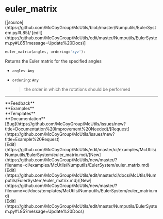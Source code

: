 # <a id="McUtils.Numputils.EulerSystem.euler_matrix">euler_matrix</a>
<div class="docs-source-link" markdown="1">
[[source](https://github.com/McCoyGroup/McUtils/blob/master/Numputils/EulerSystem.py#L85)/
[edit](https://github.com/McCoyGroup/McUtils/edit/master/Numputils/EulerSystem.py#L85?message=Update%20Docs)]
</div>

```python
euler_matrix(angles, ordering='xyz'): 
```
Returns the Euler matrix for the specified angles
  - `angles`: `Any`
    > 
  - `ordering`: `Any`
    > the order in which the rotations should be performed











---


<div markdown="1" class="text-secondary">
<div class="container">
  <div class="row">
   <div class="col" markdown="1">
**Feedback**   
</div>
   <div class="col" markdown="1">
**Examples**   
</div>
   <div class="col" markdown="1">
**Templates**   
</div>
   <div class="col" markdown="1">
**Documentation**   
</div>
   <div class="col" markdown="1">
   
</div>
   <div class="col" markdown="1">
   
</div>
   <div class="col" markdown="1">
   
</div>
</div>
  <div class="row">
   <div class="col" markdown="1">
[Bug](https://github.com/McCoyGroup/McUtils/issues/new?title=Documentation%20Improvement%20Needed)/[Request](https://github.com/McCoyGroup/McUtils/issues/new?title=Example%20Request)   
</div>
   <div class="col" markdown="1">
[Edit](https://github.com/McCoyGroup/McUtils/edit/master/ci/examples/McUtils/Numputils/EulerSystem/euler_matrix.md)/[New](https://github.com/McCoyGroup/McUtils/new/master/?filename=ci/examples/McUtils/Numputils/EulerSystem/euler_matrix.md)   
</div>
   <div class="col" markdown="1">
[Edit](https://github.com/McCoyGroup/McUtils/edit/master/ci/docs/McUtils/Numputils/EulerSystem/euler_matrix.md)/[New](https://github.com/McCoyGroup/McUtils/new/master/?filename=ci/docs/templates/McUtils/Numputils/EulerSystem/euler_matrix.md)   
</div>
   <div class="col" markdown="1">
[Edit](https://github.com/McCoyGroup/McUtils/edit/master/Numputils/EulerSystem.py#L85?message=Update%20Docs)   
</div>
   <div class="col" markdown="1">
   
</div>
   <div class="col" markdown="1">
   
</div>
   <div class="col" markdown="1">
   
</div>
</div>
</div>
</div>